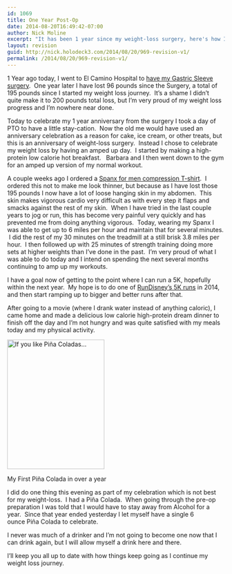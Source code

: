 ```yaml
---
id: 1069
title: One Year Post-Op
date: 2014-08-20T16:49:42-07:00
author: Nick Moline
excerpt: "It has been 1 year since my weight-loss surgery, here's how I'm doing and how I celebrated."
layout: revision
guid: http://nick.holodeck3.com/2014/08/20/969-revision-v1/
permalink: /2014/08/20/969-revision-v1/
---
```

1 Year ago today, I went to El Camino Hospital to [have my Gastric Sleeve surgery](https://www.nick.pro/2012/07/26/midnight-t-10-hours-go-time-stop-drinking-water/ "Midnight, T-10 hours to go, time to stop drinking water").  One year later I have lost 96 pounds since the Surgery, a total of 195 pounds since I started my weight loss journey.  It&#8217;s a shame I didn&#8217;t quite make it to 200 pounds total loss, but I&#8217;m very proud of my weight loss progress and I&#8217;m nowhere near done.

Today to celebrate my 1 year anniversary from the surgery I took a day of PTO to have a little stay-cation.  Now the old me would have used an anniversary celebration as a reason for cake, ice cream, or other treats, but this is an anniversary of weight-loss surgery.  Instead I chose to celebrate my weight loss by having an amped up day.  I started by making a high-protein low calorie hot breakfast.   Barbara and I then went down to the gym for an amped up version of my normal workout.

A couple weeks ago I ordered a [Spanx for men compression T-shirt](http://www.freshpair.com/Spanx-for-Men-Cotton-Compression-Crew-607.html).  I ordered this not to make me look thinner, but because as I have lost those 195 pounds I now have a lot of loose hanging skin in my abdomen.  This skin makes vigorous cardio very difficult as with every step it flaps and smacks against the rest of my skin.  When I have tried in the last couple years to jog or run, this has become very painful very quickly and has prevented me from doing anything vigorous.  Today, wearing my Spanx I was able to get up to 6 miles per hour and maintain that for several minutes.  I did the rest of my 30 minutes on the treadmill at a still brisk 3.8 miles per hour.  I then followed up with 25 minutes of strength training doing more sets at higher weights than I&#8217;ve done in the past.  I&#8217;m very proud of what I was able to do today and I intend on spending the next several months continuing to amp up my workouts.

I have a goal now of getting to the point where I can run a 5K, hopefully within the next year.  My hope is to do one of [RunDisney&#8217;s 5K runs](http://www.rundisney.com/) in 2014, and then start ramping up to bigger and better runs after that.

After going to a movie (where I drank water instead of anything caloric), I came home and made a delicious low calorie high-protein dream dinner to finish off the day and I&#8217;m not hungry and was quite satisfied with my meals today and my physical activity.

<div id="attachment_970" style="width: 235px" class="wp-caption alignright">
  <a href="https://plus.google.com/100038801356570551641/posts/VbWjnECPiVi"><img aria-describedby="caption-attachment-970" class="size-medium wp-image-970" src="https://i2.wp.com/www.nick.pro/wp-content/uploads/2013/07/IMG_20130726_193351-225x300.jpg?resize=225%2C300&#038;ssl=1" alt="If you like Piña Coladas..." width="225" height="300" srcset="https://i2.wp.com/nick.holodeck3.com/wp-content/uploads/sites/4/2013/07/IMG_20130726_193351.jpg?resize=225%2C300 225w, https://i2.wp.com/nick.holodeck3.com/wp-content/uploads/sites/4/2013/07/IMG_20130726_193351.jpg?resize=768%2C1024 768w, https://i2.wp.com/nick.holodeck3.com/wp-content/uploads/sites/4/2013/07/IMG_20130726_193351.jpg?w=1520 1520w, https://i2.wp.com/nick.holodeck3.com/wp-content/uploads/sites/4/2013/07/IMG_20130726_193351.jpg?w=2280 2280w" sizes="(max-width: 225px) 100vw, 225px" data-recalc-dims="1" /></a>
  
  <p id="caption-attachment-970" class="wp-caption-text">
    My First Piña Colada in over a year
  </p>
</div>

I did do one thing this evening as part of my celebration which is not best for my weight-loss.  I had a Piña Colada.  When going through the pre-op preparation I was told that I would have to stay away from Alcohol for a year.  Since that year ended yesterday I let myself have a single 6 ounce Piña Colada to celebrate.

I never was much of a drinker and I&#8217;m not going to become one now that I can drink again, but I will allow myself a drink here and there.

I&#8217;ll keep you all up to date with how things keep going as I continue my weight loss journey.